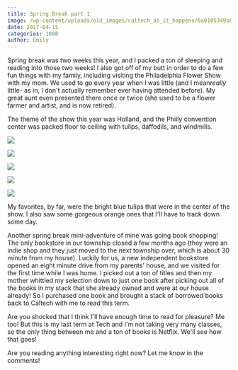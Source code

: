 ```yaml
---
title: Spring Break part 1
image: /wp-content/uploads/old_images/caltech_as_it_happens/6a0105349b8251970b01b7c8e8cd6e970b.jpg
date: 2017-04-15
categories: 1098
author: Emily
---
```



Spring break was two weeks this year, and I packed a ton of sleeping and reading into those two weeks! I also got off of my butt in order to do a few fun things with my family, including visiting the Philadelphia Flower Show with my mom. We used to go every year when I was little (and I mean*really* little- as in, I don't actually remember ever having attended before). My great aunt even presented there once or twice (she used to be a flower farmer and artist, and is now retired).

The theme of the show this year was Holland, and the Philly convention center was packed floor to ceiling with tulips, daffodils, and windmills.


![](/old_images/caltech_as_it_happens/6a0105349b8251970b01b7c8e8cd72970b.jpg)


![](/old_images/caltech_as_it_happens/6a0105349b8251970b01b7c8e8cd79970b.jpg)


![](/old_images/caltech_as_it_happens/6a0105349b8251970b01bb098bff5f970d.jpg)


![](/old_images/caltech_as_it_happens/6a0105349b8251970b01bb098bff63970d.jpg)


![](/old_images/caltech_as_it_happens/6a0105349b8251970b01b7c8e8cd84970b.jpg)

My favorites, by far, were the bright blue tulips that were in the center of the show. I also saw some gorgeous orange ones that I'll have to track down some day.

Another spring break mini-adventure of mine was going book shopping! The only bookstore in our township closed a few months ago (they were an indie shop and they just moved to the next township over, which is about 30 minute from my house). Luckily for us, a new independent bookstore opened an eight minute drive from my parents' house, and we visited for the first time while I was home. I picked out a ton of titles and then my mother whittled my selection down to just one book after picking out all of the books in my stack that she already owned and were at our house already! So I purchased one book and brought a stack of borrowed books back to Caltech with me to read this term.

Are you shocked that I think I'll have enough time to read for pleasure? Me too! But this is my last term at Tech and I'm not taking very many classes, so the only thing between me and a ton of books is Netflix. We'll see how that goes!

Are you reading anything interesting right now? Let me know in the comments!
